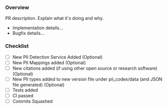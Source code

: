 ### Overview

PR description. Explain what it's doing and why.

- Implementation details...
- Bugfix details...

### Checklist

- [ ] New PII Detection Service Added (Optional)
- [ ] New PII Mappings added (Optional)
- [ ] New citations added (if using other open source or research software) (Optional)
- [ ] New PII types added to new version file under pii_codex/data (and JSON file generated) (Optional)
- [ ] Tests added
- [ ] CI passed
- [ ] Commits Squashed